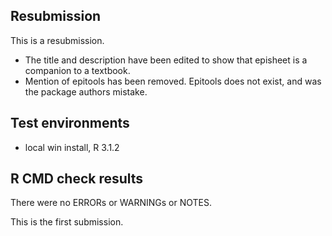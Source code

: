 ## Resubmission

This is a resubmission.

* The title and description have been edited to show that episheet is a companion to a textbook. 
* Mention of epitools has been removed. Epitools does not exist, and was the package authors mistake.

## Test environments
* local win install, R 3.1.2

## R CMD check results
There were no ERRORs or WARNINGs or NOTES.

This is the first submission.
